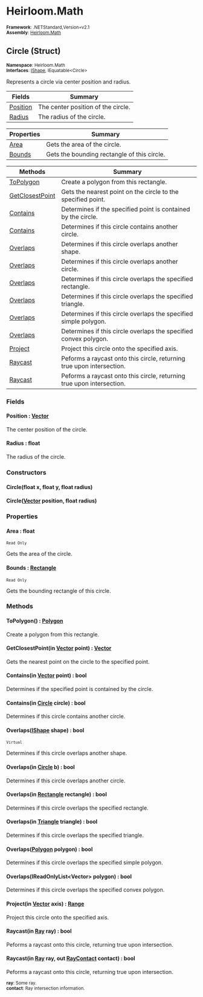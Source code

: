 # Heirloom.Math

<small>**Framework**: .NETStandard,Version=v2.1</small>  
<small>**Assembly**: [Heirloom.Math](../Heirloom.Math/Heirloom.Math.md)</small>  

## Circle (Struct)
<small>**Namespace**: Heirloom.Math</small>  
<small>**Interfaces**: [IShape](Heirloom.Math.IShape.md), IEquatable\<Circle></small>  

Represents a circle via center position and radius.

| Fields                   | Summary                            |
|--------------------------|------------------------------------|
| [Position](#POSF46C3C91) | The center position of the circle. |
| [Radius](#RAD6E859F5C)   | The radius of the circle.          |

| Properties            | Summary                                     |
|-----------------------|---------------------------------------------|
| [Area](#ARE9F5286F)   | Gets the area of the circle.                |
| [Bounds](#BOUBCFE829) | Gets the bounding rectangle of this circle. |

| Methods                         | Summary                                                               |
|---------------------------------|-----------------------------------------------------------------------|
| [ToPolygon](#TOP74E314EF)       | Create a polygon from this rectangle.                                 |
| [GetClosestPoint](#GETDAC09B5B) | Gets the nearest point on the circle to the specified point.          |
| [Contains](#CON33387C1A)        | Determines if the specified point is contained by the circle.         |
| [Contains](#CON78E57F16)        | Determines if this circle contains another circle.                    |
| [Overlaps](#OVE450AB809)        | Determines if this circle overlaps another shape.                     |
| [Overlaps](#OVEF01FC2EF)        | Determines if this circle overlaps another circle.                    |
| [Overlaps](#OVE5BEF9A70)        | Determines if this circle overlaps the specified rectangle.           |
| [Overlaps](#OVEB6714E43)        | Determines if this circle overlaps the specified triangle.            |
| [Overlaps](#OVE90B1A9F6)        | Determines if this circle overlaps the specified simple polygon.      |
| [Overlaps](#OVE89F258A7)        | Determines if this circle overlaps the specified convex polygon.      |
| [Project](#PRODD6295AA)         | Project this circle onto the specified axis.                          |
| [Raycast](#RAYACE7FDBA)         | Peforms a raycast onto this circle, returning true upon intersection. |
| [Raycast](#RAY4B66C4A9)         | Peforms a raycast onto this circle, returning true upon intersection. |

### Fields

#### <a name="POSF46C3C91"></a>Position : [Vector](Heirloom.Math.Vector.md)

The center position of the circle.

#### <a name="RAD6E859F5C"></a>Radius : float

The radius of the circle.

### Constructors

#### Circle(float x, float y, float radius)

#### Circle([Vector](Heirloom.Math.Vector.md) position, float radius)

### Properties

#### <a name="ARE9F5286F"></a>Area : float

<small>`Read Only`</small>

Gets the area of the circle.

#### <a name="BOUBCFE829"></a>Bounds : [Rectangle](Heirloom.Math.Rectangle.md)

<small>`Read Only`</small>

Gets the bounding rectangle of this circle.

### Methods

#### <a name="TOP74E314EF"></a>ToPolygon() : [Polygon](Heirloom.Math.Polygon.md)

Create a polygon from this rectangle.

#### <a name="GETDAC09B5B"></a>GetClosestPoint(in [Vector](Heirloom.Math.Vector.md) point) : [Vector](Heirloom.Math.Vector.md)

Gets the nearest point on the circle to the specified point.


#### <a name="CON33387C1A"></a>Contains(in [Vector](Heirloom.Math.Vector.md) point) : bool

Determines if the specified point is contained by the circle.


#### <a name="CON78E57F16"></a>Contains(in [Circle](Heirloom.Math.Circle.md) circle) : bool

Determines if this circle contains another circle.


#### <a name="OVE450AB809"></a>Overlaps([IShape](Heirloom.Math.IShape.md) shape) : bool
<small>`Virtual`</small>

Determines if this circle overlaps another shape.


#### <a name="OVEF01FC2EF"></a>Overlaps(in [Circle](Heirloom.Math.Circle.md) b) : bool

Determines if this circle overlaps another circle.


#### <a name="OVE5BEF9A70"></a>Overlaps(in [Rectangle](Heirloom.Math.Rectangle.md) rectangle) : bool

Determines if this circle overlaps the specified rectangle.


#### <a name="OVEB6714E43"></a>Overlaps(in [Triangle](Heirloom.Math.Triangle.md) triangle) : bool

Determines if this circle overlaps the specified triangle.


#### <a name="OVE90B1A9F6"></a>Overlaps([Polygon](Heirloom.Math.Polygon.md) polygon) : bool

Determines if this circle overlaps the specified simple polygon.


#### <a name="OVE89F258A7"></a>Overlaps(IReadOnlyList\<Vector> polygon) : bool

Determines if this circle overlaps the specified convex polygon.


#### <a name="PRODD6295AA"></a>Project(in [Vector](Heirloom.Math.Vector.md) axis) : [Range](Heirloom.Math.Range.md)

Project this circle onto the specified axis.


#### <a name="RAYACE7FDBA"></a>Raycast(in [Ray](Heirloom.Math.Ray.md) ray) : bool

Peforms a raycast onto this circle, returning true upon intersection.


#### <a name="RAY4B66C4A9"></a>Raycast(in [Ray](Heirloom.Math.Ray.md) ray, out [RayContact](Heirloom.Math.RayContact.md) contact) : bool

Peforms a raycast onto this circle, returning true upon intersection.

<small>**ray**: <param name="ray">Some ray.</param></small>  
<small>**contact**: <param name="contact">Ray intersection information.</param></small>  

